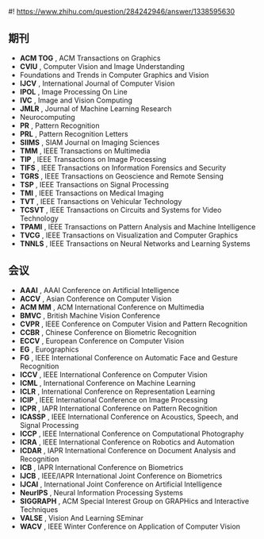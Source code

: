 #! https://www.zhihu.com/question/284242946/answer/1338595630

[comment]: <> (Answer URL: https://www.zhihu.com/question/284242946/answer/1338595630)
[comment]: <> (Question Title: 图像领域有哪些高级期刊与顶会？)
[comment]: <> (Author Name: 采石工)
[comment]: <> (Create Time: 2020-07-14 21:23:20)

##  期刊

  * **ACM TOG** , ACM Transactions on Graphics 
  * **CVIU** , Computer Vision and Image Understanding 
  * Foundations and Trends in Computer Graphics and Vision 
  * **IJCV** , International Journal of Computer Vision 
  * **IPOL** , Image Processing On Line 
  * **IVC** , Image and Vision Computing 
  * **JMLR** , Journal of Machine Learning Research 
  * Neurocomputing 
  * **PR** , Pattern Recognition 
  * **PRL** , Pattern Recognition Letters 
  * **SIIMS** , SIAM Journal on Imaging Sciences 
  * **TMM** , IEEE Transactions on Multimedia 
  * **TIP** , IEEE Transactions on Image Processing 
  * **TIFS** , IEEE Transactions on Information Forensics and Security 
  * **TGRS** , IEEE Transactions on Geoscience and Remote Sensing 
  * **TSP** , IEEE Transactions on Signal Processing 
  * **TMI** , IEEE Transactions on Medical Imaging 
  * **TVT** , IEEE Transactions on Vehicular Technology 
  * **TCSVT** , IEEE Transactions on Circuits and Systems for Video Technology 
  * **TPAMI** , IEEE Transactions on Pattern Analysis and Machine Intelligence 
  * **TVCG** , IEEE Transactions on Visualization and Computer Graphics 
  * **TNNLS** , IEEE Transactions on Neural Networks and Learning Systems 

##  会议

  * **AAAI** , AAAI Conference on Artificial Intelligence 
  * **ACCV** , Asian Conference on Computer Vision 
  * **ACM MM** , ACM International Conference on Multimedia 
  * **BMVC** , British Machine Vision Conference 
  * **CVPR** , IEEE Conference on Computer Vision and Pattern Recognition 
  * **CCBR** , Chinese Conference on Biometric Recognition 
  * **ECCV** , European Conference on Computer Vision 
  * **EG** , Eurographics 
  * **FG** , IEEE International Conference on Automatic Face and Gesture Recognition 
  * **ICCV** , IEEE International Conference on Computer Vision 
  * **ICML** , International Conference on Machine Learning 
  * **ICLR** , International Conference on Representation Learning 
  * **ICIP** , IEEE International Conference on Image Processing 
  * **ICPR** , IAPR International Conference on Pattern Recognition 
  * **ICASSP** , IEEE International Conference on Acoustics, Speech, and Signal Processing 
  * **ICCP** , IEEE International Conference on Computational Photography 
  * **ICRA** , IEEE International Conference on Robotics and Automation 
  * **ICDAR** , IAPR International Conference on Document Analysis and Recognition 
  * **ICB** , IAPR International Conference on Biometrics 
  * **IJCB** , IEEE/IAPR International Joint Conference on Biometrics 
  * **IJCAI** , International Joint Conference on Artificial Intelligence 
  * **NeurIPS** , Neural Information Processing Systems 
  * **SIGGRAPH** , ACM Special Interest Group on GRAPHics and Interactive Techniques 
  * **VALSE** , Vision And Learning SEminar 
  * **WACV** , IEEE Winter Conference on Application of Computer Vision 

